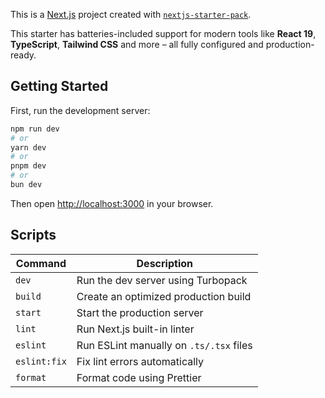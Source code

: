 This is a [Next.js](https://nextjs.org) project created with [`nextjs-starter-pack`](https://www.npmjs.com/package/nextjs-starter-pack).

This starter has batteries-included support for modern tools like **React 19**, **TypeScript**, **Tailwind CSS** and more – all fully configured and production-ready.

## Getting Started

First, run the development server:

```bash
npm run dev
# or
yarn dev
# or
pnpm dev
# or
bun dev
```

Then open [http://localhost:3000](http://localhost:3000) in your browser.

## Scripts

| Command       | Description                                 |
|---------------|---------------------------------------------|
| `dev`         | Run the dev server using Turbopack          |
| `build`       | Create an optimized production build        |
| `start`       | Start the production server                 |
| `lint`        | Run Next.js built-in linter                 |
| `eslint`      | Run ESLint manually on `.ts/.tsx` files     |
| `eslint:fix`  | Fix lint errors automatically               |
| `format`      | Format code using Prettier                  |
